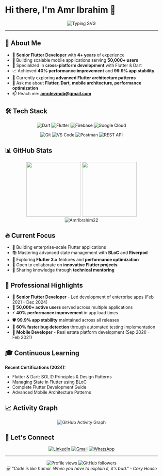 # Hi there, I'm Amr Ibrahim 👋

<div align="center">
  <img src="https://readme-typing-svg.herokuapp.com?font=Fira+Code&pause=1000&color=2196F3&center=true&vCenter=true&width=435&lines=Senior+Flutter+Developer;Cross-Platform+Mobile+Expert;Building+apps+for+50K%2B+users" alt="Typing SVG" />
</div>

---

## 🚀 About Me

- 💼 **Senior Flutter Developer** with **4+ years** of experience
- 📱 Building scalable mobile applications serving **50,000+ users**
- 🎯 Specialized in **cross-platform development** with Flutter & Dart
- 📈 Achieved **40% performance improvement** and **99.9% app stability**
- 🌱 Currently exploring **advanced Flutter architecture patterns**
- 💬 Ask me about **Flutter, Dart, mobile architecture, performance optimization**
- 📫 Reach me: **amrdevmob@gmail.com**

## 🛠️ Tech Stack

<p align="center">
  <img src="https://img.shields.io/badge/dart-%230175C2.svg?style=for-the-badge&logo=dart&logoColor=white" alt="Dart"/>
  <img src="https://img.shields.io/badge/Flutter-%2302569B.svg?style=for-the-badge&logo=Flutter&logoColor=white" alt="Flutter"/>
  <img src="https://img.shields.io/badge/firebase-%23039BE5.svg?style=for-the-badge&logo=firebase" alt="Firebase"/>
  <img src="https://img.shields.io/badge/GoogleCloud-%234285F4.svg?style=for-the-badge&logo=google-cloud&logoColor=white" alt="Google Cloud"/>
</p>

<p align="center">
  <img src="https://img.shields.io/badge/git-%23F05033.svg?style=for-the-badge&logo=git&logoColor=white" alt="Git"/>
  <img src="https://img.shields.io/badge/Visual%20Studio%20Code-0078d7.svg?style=for-the-badge&logo=visual-studio-code&logoColor=white" alt="VS Code"/>
  <img src="https://img.shields.io/badge/Postman-FF6C37?style=for-the-badge&logo=postman&logoColor=white" alt="Postman"/>
  <img src="https://img.shields.io/badge/-REST-02569B?style=for-the-badge&logo=rest&logoColor=white" alt="REST API"/>
</p>

## 📊 GitHub Stats

<div align="center">
  <img height="180em" src="https://github-readme-stats.vercel.app/api?username=AmrIbrahim22&show_icons=true&theme=tokyonight&include_all_commits=true&count_private=true&hide_border=true"/>
  <img height="180em" src="https://github-readme-stats.vercel.app/api/top-langs/?username=AmrIbrahim22&layout=compact&langs_count=7&theme=tokyonight&hide_border=true"/>
</div>

<div align="center">
  <img src="https://github-readme-streak-stats.herokuapp.com/?user=AmrIbrahim22&theme=tokyonight&hide_border=true" alt="AmrIbrahim22" />
</div>

## 🔥 Current Focus

- 🚀 Building enterprise-scale Flutter applications
- 📚 Mastering advanced state management with **BLoC** and **Riverpod**
- 🔧 Exploring **Flutter 3.x** features and **performance optimization**
- 🤝 Open to collaborate on **innovative Flutter projects**
- 📖 Sharing knowledge through **technical mentoring**

## 💼 Professional Highlights

- 🏢 **Senior Flutter Developer** - Led development of enterprise apps (Feb 2021 - Dec 2024)
- 👥 **50,000+ active users** served across multiple applications
- ⚡ **40% performance improvement** in app load times
- 🛡️ **99.9% app stability** maintained across all releases
- 🧪 **60% faster bug detection** through automated testing implementation
- 📱 **Mobile Developer** - Real estate platform development (Sep 2020 - Feb 2021)

## 🎓 Continuous Learning

**Recent Certifications (2024):**
- Flutter & Dart: SOLID Principles & Design Patterns
- Managing State in Flutter using BLoC
- Complete Flutter Development Guide
- Advanced Mobile Architecture Patterns

## 📈 Activity Graph

<div align="center">
  <img src="https://github-readme-activity-graph.vercel.app/graph?username=AmrIbrahim22&theme=tokyo-night&hide_border=true" alt="GitHub Activity Graph"/>
</div>

## 🤝 Let's Connect

<div align="center">
  
[![LinkedIn](https://img.shields.io/badge/LinkedIn-%230077B5.svg?style=for-the-badge&logo=linkedin&logoColor=white)](https://www.linkedin.com/in/amri22/)
[![Gmail](https://img.shields.io/badge/Gmail-D14836?style=for-the-badge&logo=gmail&logoColor=white)](mailto:amrdevmob@gmail.com)
[![WhatsApp](https://img.shields.io/badge/WhatsApp-25D366?style=for-the-badge&logo=whatsapp&logoColor=white)](https://wa.me/201113651272)

</div>

---

<div align="center">
  <img src="https://komarev.com/ghpv/?username=AmrIbrahim22&label=Profile%20views&color=2196F3&style=flat" alt="Profile views" />
  <img src="https://img.shields.io/github/followers/AmrIbrahim22?label=Followers&style=social" alt="GitHub followers" />
</div>

<div align="center">
  <i>💻 "Code is like humor. When you have to explain it, it's bad." - Cory House</i>
</div>
